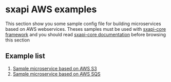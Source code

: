 sxapi AWS examples
==================

This section show you some sample config file for building microservices based 
on AWS webservices. 
Theses samples must be used with 
[sxapi-core framework](https://github.com/startxfr/sxapi-core) and you should
read 
[sxapi-core documentation](https://github.com/startxfr/sxapi-core/tree/master/docs) 
before browsing this section 

Example list
------------
1. [Sample microservice based on AWS S3](s3/README.md)
2. [Sample microservice based on AWS SQS](sqs/README.md)